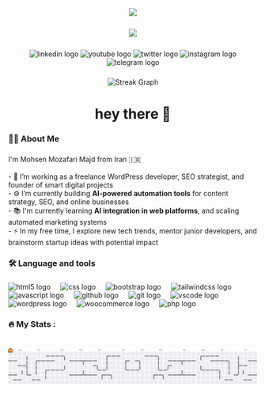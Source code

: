 <div align="center">
  <img height="150" src="https://media.giphy.com/media/M9gbBd9nbDrOTu1Mqx/giphy.gif"  />
</div>

###

<div align="center">
   <img src="https://visitor-badge.laobi.icu/badge?page_id=webmajd.webmajd&"  />
</div>

###

<div align="center">
  <img src="https://img.shields.io/static/v1?message=LinkedIn&logo=linkedin&label=&color=0077B5&logoColor=white&labelColor=&style=for-the-badge" height="25" alt="linkedin logo"  />
  <img src="https://img.shields.io/static/v1?message=Youtube&logo=youtube&label=&color=FF0000&logoColor=white&labelColor=&style=for-the-badge" height="25" alt="youtube logo"  />
  <img src="https://img.shields.io/static/v1?message=Twitter&logo=twitter&label=&color=1DA1F2&logoColor=white&labelColor=&style=for-the-badge" height="25" alt="twitter logo"  />
  <img src="https://img.shields.io/static/v1?message=Instagram&logo=instagram&label=&color=E4405F&logoColor=white&labelColor=&style=for-the-badge" height="25" alt="instagram logo"  />
  <img src="https://img.shields.io/static/v1?message=Telegram&logo=telegram&label=&color=2CA5E0&logoColor=white&labelColor=&style=for-the-badge" height="25" alt="telegram logo"  />
</div>

###

<p align="center">
  <picture>
    <source media="(prefers-color-scheme: dark)" srcset="https://streak‑stats.demolab.com?user=webmajd&theme=dark&hide_border=false">
    <source media="(prefers-color-scheme: light)" srcset="https://streak‑stats.demolab.com?user=webmajd&theme=default&hide_border=false">
    <img src="https://streak‑stats.demolab.com?user=webmajd&theme=default&hide_border=false" height="220" alt="Streak Graph" />
  </picture>
</p>

###

<h1 align="center">hey there 👋</h1>

###

<h3 align="left">👩‍💻  About Me</h3>

###

<p align="left">
  I'm Mohsen Mozafari Majd from Iran 🇮🇷<br><br>
  - 🔭 I’m working as a freelance WordPress developer, SEO strategist, and founder of smart digital projects<br>
  - ⚙️ I’m currently building <strong>AI-powered automation tools</strong> for content strategy, SEO, and online businesses<br>
  - 📚 I'm currently learning <strong>AI integration in web platforms</strong>, and scaling automated marketing systems<br>
  - ⚡ In my free time, I explore new tech trends, mentor junior developers, and brainstorm startup ideas with potential impact
</p>


###

<h3 align="left">🛠 Language and tools</h3>

###

<div align="left">
  <img src="https://cdn.jsdelivr.net/gh/devicons/devicon/icons/html5/html5-original.svg" height="40" alt="html5 logo"  />
  <img width="12" />
  <img src="https://cdn.jsdelivr.net/gh/devicons/devicon/icons/css3/css3-original.svg" height="40" alt="css logo"  />
  <img width="12" />
  <img src="https://cdn.jsdelivr.net/gh/devicons/devicon/icons/bootstrap/bootstrap-original.svg" height="40" alt="bootstrap logo"  />
  <img width="12" />
  <img src="https://cdn.jsdelivr.net/gh/devicons/devicon/icons/tailwindcss/tailwindcss-original-wordmark.svg" height="40" alt="tailwindcss logo"  />
  <img width="12" />
  <img src="https://cdn.jsdelivr.net/gh/devicons/devicon/icons/javascript/javascript-original.svg" height="40" alt="javascript logo"  />
  <img width="12" />
  <img src="https://cdn.jsdelivr.net/gh/devicons/devicon/icons/github/github-original.svg" height="40" alt="github logo"  />
  <img width="12" />
  <img src="https://cdn.jsdelivr.net/gh/devicons/devicon/icons/git/git-original.svg" height="40" alt="git logo"  />
  <img width="12" />
  <img src="https://cdn.jsdelivr.net/gh/devicons/devicon/icons/vscode/vscode-original.svg" height="40" alt="vscode logo"  />
  <img width="12" />
  <img src="https://cdn.jsdelivr.net/gh/devicons/devicon/icons/wordpress/wordpress-original.svg" height="40" alt="wordpress logo"  />
  <img width="12" />
  <img src="https://cdn.jsdelivr.net/gh/devicons/devicon/icons/woocommerce/woocommerce-original.svg" height="40" alt="woocommerce logo"  />
  <img width="12" />
  <img src="https://cdn.jsdelivr.net/gh/devicons/devicon/icons/php/php-original.svg" height="40" alt="php logo"  />
</div>

###

<h3 align="left">🔥   My Stats :</h3>

###

<br clear="both">

<picture>
  <source media="(prefers-color-scheme: dark)" srcset="https://raw.githubusercontent.com/webmajd/webmajd/output/pacman-contribution-graph-dark.svg">
  <source media="(prefers-color-scheme: light)" srcset="https://raw.githubusercontent.com/webmajd/webmajd/output/pacman-contribution-graph.svg">
  <img alt="pacman contribution graph" src="https://raw.githubusercontent.com/webmajd/webmajd/output/pacman-contribution-graph.svg">
</picture>

###
